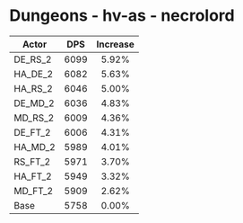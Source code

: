 # Dungeons - hv-as - necrolord
| Actor | DPS | Increase |
|---|:---:|:---:|
|DE_RS_2|6099|5.92%|
|HA_DE_2|6082|5.63%|
|HA_RS_2|6046|5.00%|
|DE_MD_2|6036|4.83%|
|MD_RS_2|6009|4.36%|
|DE_FT_2|6006|4.31%|
|HA_MD_2|5989|4.01%|
|RS_FT_2|5971|3.70%|
|HA_FT_2|5949|3.32%|
|MD_FT_2|5909|2.62%|
|Base|5758|0.00%|
